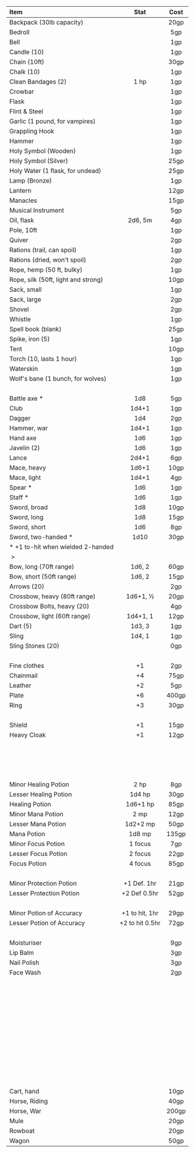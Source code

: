 |  Item  |  Stat  |  Cost  |
| :----- | :----: | :----: |
| Backpack (30lb capacity) | &nbsp; | 20gp |
| Bedroll | &nbsp; | 5gp |
| Bell | &nbsp; | 1gp |
| Candle (10) | &nbsp; | 1gp |
| Chain (10ft) | &nbsp; | 30gp |
| Chalk (10) | &nbsp; | 1gp |
| Clean Bandages (2) | 1 hp | 1gp |
| Crowbar | &nbsp; | 1gp |
| Flask | &nbsp; | 1gp |
| Flint &amp; Steel | &nbsp; | 1gp |
| Garlic (1 pound, for vampires) | &nbsp; | 1gp |
| Grappling Hook | &nbsp; | 1gp |
| Hammer | &nbsp; | 1gp |
| Holy Symbol (Wooden) | &nbsp; | 1gp |
| Holy Symbol (Silver) | &nbsp; | 25gp |
| Holy Water (1 flask, for undead) | &nbsp; | 25gp |
| Lamp (Bronze) | &nbsp; | 1gp |
| Lantern | &nbsp; | 12gp |
| Manacles | &nbsp; | 15gp |
| Musical Instrument | &nbsp; | 5gp |
| Oil, flask | 2d6, 5m | 4gp |
| Pole, 10ft | &nbsp; | 1gp |
| Quiver | &nbsp; | 2gp |
| Rations (trail, can spoil) | &nbsp; | 1gp |
| Rations (dried, won't spoil) | &nbsp; | 2gp |
| Rope, hemp (50 ft, bulky) | &nbsp; | 1gp |
| Rope, silk (50ft, light and strong) | &nbsp; | 10gp |
| Sack, small | &nbsp; | 1gp |
| Sack, large | &nbsp; | 2gp |
| Shovel | &nbsp; | 2gp |
| Whistle | &nbsp; | 1gp |
| Spell book (blank) | &nbsp; | 25gp |
| Spike, iron (5) | &nbsp; | 1gp |
| Tent | &nbsp; | 10gp |
| Torch (10, lasts 1 hour) | &nbsp; | 1gp |
| Waterskin | &nbsp; | 1gp |
| Wolf's bane (1 bunch, for wolves) | &nbsp; | 1gp |
| &nbsp; | &nbsp; | &nbsp; |
| Battle axe * | 1d8 | 5gp |
| Club | 1d4+1 | 1gp |
| Dagger | 1d4 | 2gp |
| Hammer, war | 1d4+1 | 1gp |
| Hand axe | 1d6 | 1gp |
| Javelin (2) | 1d6 | 1gp |
| Lance | 2d4+1 | 6gp |
| Mace, heavy | 1d6+1 | 10gp |
| Mace, light | 1d4+1 | 4gp |
| Spear * | 1d6 | 1gp |
| Staff * | 1d6 | 1gp |
| Sword, broad | 1d8 | 10gp |
| Sword, long | 1d8 | 15gp |
| Sword, short | 1d6 | 8gp |
| Sword, two-handed * | 1d10 | 30gp |
| * +1 to-hit when wielded 2-handed | &nbsp; | &nbsp; |
| &nbsp;> | &nbsp; | &nbsp; |
| Bow, long (70ft range) | 1d6, 2 | 60gp |
| Bow, short (50ft range) | 1d6, 2 | 15gp |
| Arrows (20) | &nbsp; | 2gp |
| Crossbow, heavy (80ft range) | 1d6+1, ½ | 20gp |
| Crossbow Bolts, heavy (20) | &nbsp; | 4gp |
| Crossbow, light (60ft range) | 1d4+1, 1 | 12gp |
| Dart (5) | 1d3, 3 | 1gp |
| Sling | 1d4, 1 | 1gp |
| Sling Stones (20) | &nbsp; | 0gp |
| &nbsp; | &nbsp; | &nbsp; |
| Fine clothes | +1 | 2gp |
| Chainmail | +4 | 75gp |
| Leather | +2 | 5gp |
| Plate | +6 | 400gp |
| Ring | +3 | 30gp |
| &nbsp; | &nbsp; | &nbsp; |
| Shield | +1 | 15gp |
| Heavy Cloak | +1 | 12gp |
| &nbsp; | &nbsp; | &nbsp; |
| &nbsp; | &nbsp; | &nbsp; |
| &nbsp; | &nbsp; | &nbsp; |
| &nbsp; | &nbsp; | &nbsp; |
| Minor Healing Potion | 2 hp | 8gp |
| Lesser Healing Potion | 1d4 hp | 30gp |
| Healing Potion | 1d6+1 hp | 85gp |
| Minor Mana Potion | 2 mp | 12gp |
| Lesser Mana Potion | 1d2+2 mp | 50gp |
| Mana Potion | 1d8 mp | 135gp |
| Minor Focus Potion | 1 focus | 7gp |
| Lesser Focus Potion | 2 focus | 22gp |
| Focus Potion | 4 focus | 85gp |
| &nbsp; | &nbsp; | &nbsp; |
| Minor Protection Potion | +1 Def. 1hr | 21gp |
| Lesser Protection Potion | +2 Def 0.5hr | 52gp |
| &nbsp; | &nbsp; | &nbsp; |
| Minor Potion of Accuracy | +1 to hit, 1hr | 29gp |
| Lesser Potion of Accuracy | +2 to hit 0.5hr | 72gp |
| &nbsp; | &nbsp; | &nbsp; |
| Moisturiser | &nbsp; | 9gp |
| Lip Balm | &nbsp; | 3gp |
| Nail Polish | &nbsp; | 3gp |
| Face Wash | &nbsp; | 2gp |
| &nbsp; | &nbsp; | &nbsp; |
| &nbsp; | &nbsp; | &nbsp; |
| &nbsp; | &nbsp; | &nbsp; |
| &nbsp; | &nbsp; | &nbsp; |
| &nbsp; | &nbsp; | &nbsp; |
| &nbsp; | &nbsp; | &nbsp; |
| &nbsp; | &nbsp; | &nbsp; |
| &nbsp; | &nbsp; | &nbsp; |
| &nbsp; | &nbsp; | &nbsp; |
| &nbsp; | &nbsp; | &nbsp; |
| &nbsp; | &nbsp; | &nbsp; |
| Cart, hand | &nbsp; | 10gp |
| Horse, Riding | &nbsp; | 40gp |
| Horse, War | &nbsp; | 200gp |
| Mule | &nbsp; | 20gp |
| Rowboat | &nbsp; | 20gp |
| Wagon | &nbsp; | 50gp | 
